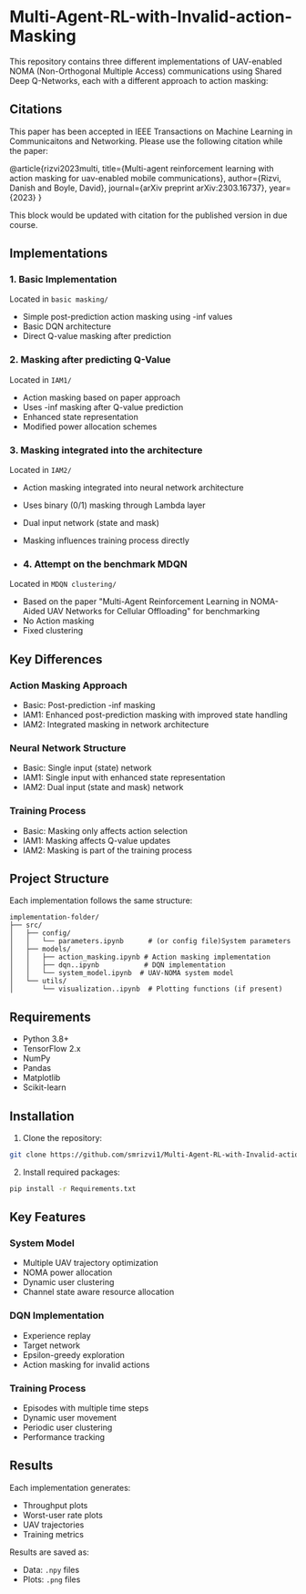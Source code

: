 # Multi-Agent-RL-with-Invalid-action-Masking



This repository contains three different implementations of UAV-enabled NOMA (Non-Orthogonal Multiple Access) communications using Shared Deep Q-Networks, each with a different approach to action masking:

## Citations

This paper has been accepted in IEEE Transactions on Machine Learning in Communicaitons and Networking. Please use the following citation while the paper: 

@article{rizvi2023multi,
  title={Multi-agent reinforcement learning with action masking for uav-enabled mobile communications},
  author={Rizvi, Danish and Boyle, David},
  journal={arXiv preprint arXiv:2303.16737},
  year={2023}
}

This block would be updated with citation for the published version in due course.

## Implementations

### 1. Basic Implementation
Located in `basic masking/`
- Simple post-prediction action masking using -inf values
- Basic DQN architecture
- Direct Q-value masking after prediction

### 2. Masking after predicting Q-Value
Located in `IAM1/`
- Action masking based on paper approach
- Uses -inf masking after Q-value prediction
- Enhanced state representation
- Modified power allocation schemes

### 3. Masking integrated into the architecture
Located in `IAM2/`
- Action masking integrated into neural network architecture
- Uses binary (0/1) masking through Lambda layer
- Dual input network (state and mask)
- Masking influences training process directly

- ### 4. Attempt on the benchmark MDQN
Located in `MDQN clustering/`
- Based on the paper "Multi-Agent Reinforcement Learning in NOMA-Aided UAV Networks for Cellular Offloading" for benchmarking
- No Action masking 
- Fixed clustering

## Key Differences

### Action Masking Approach
- Basic: Post-prediction -inf masking
- IAM1: Enhanced post-prediction masking with improved state handling
- IAM2: Integrated masking in network architecture

### Neural Network Structure
- Basic: Single input (state) network
- IAM1: Single input with enhanced state representation
- IAM2: Dual input (state and mask) network

### Training Process
- Basic: Masking only affects action selection
- IAM1: Masking affects Q-value updates
- IAM2: Masking is part of the training process

## Project Structure

Each implementation follows the same structure:
```
implementation-folder/
├── src/
│   ├── config/
│   │   └── parameters.ipynb      # (or config file)System parameters
│   ├── models/
│   │   ├── action_masking.ipynb # Action masking implementation
│   │   ├── dqn..ipynb           # DQN implementation
│   │   └── system_model.ipynb  # UAV-NOMA system model
│   └── utils/
│       └── visualization..ipynb  # Plotting functions (if present)
```

## Requirements

- Python 3.8+
- TensorFlow 2.x
- NumPy
- Pandas
- Matplotlib
- Scikit-learn

## Installation

1. Clone the repository:
```bash
git clone https://github.com/smrizvi1/Multi-Agent-RL-with-Invalid-action-Masking.git
```

2. Install required packages:
```bash
pip install -r Requirements.txt
```

## Key Features

### System Model
- Multiple UAV trajectory optimization
- NOMA power allocation
- Dynamic user clustering
- Channel state aware resource allocation

### DQN Implementation
- Experience replay
- Target network
- Epsilon-greedy exploration
- Action masking for invalid actions

### Training Process
- Episodes with multiple time steps
- Dynamic user movement
- Periodic user clustering
- Performance tracking

## Results

Each implementation generates:
- Throughput plots
- Worst-user rate plots
- UAV trajectories
- Training metrics

Results are saved as:
- Data: `.npy` files
- Plots: `.png` files


